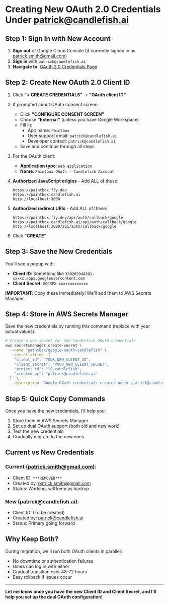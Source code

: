 # Creating New OAuth 2.0 Credentials Under patrick@candlefish.ai

## Step 1: Sign In with New Account

1. **Sign out** of Google Cloud Console (if currently signed in as patrick.smith@gmail.com)
2. **Sign in** with `patrick@candlefish.ai`
3. **Navigate to**: [OAuth 2.0 Credentials Page](https://console.cloud.google.com/apis/credentials?project=l0-candlefish)

## Step 2: Create New OAuth 2.0 Client ID

1. Click **"+ CREATE CREDENTIALS"** → **"OAuth client ID"**

2. If prompted about OAuth consent screen:
   - Click **"CONFIGURE CONSENT SCREEN"**
   - Choose **"External"** (unless you have Google Workspace)
   - Fill in:
     - App name: `Paintbox`
     - User support email: `patrick@candlefish.ai`
     - Developer contact: `patrick@candlefish.ai`
   - Save and continue through all steps

3. For the OAuth client:
   - **Application type**: `Web application`
   - **Name**: `Paintbox OAuth - Candlefish Account`
   
4. **Authorized JavaScript origins** - Add ALL of these:
   ```
   https://paintbox.fly.dev
   https://paintbox.candlefish.ai
   http://localhost:3000
   ```

5. **Authorized redirect URIs** - Add ALL of these:
   ```
   https://paintbox.fly.dev/api/auth/callback/google
   https://paintbox.candlefish.ai/api/auth/callback/google
   http://localhost:3000/api/auth/callback/google
   ```

6. Click **"CREATE"**

## Step 3: Save the New Credentials

You'll see a popup with:
- **Client ID**: Something like `330285944301-xxxxx.apps.googleusercontent.com`
- **Client Secret**: `GOCSPX-xxxxxxxxxxxxx`

**IMPORTANT**: Copy these immediately! We'll add them to AWS Secrets Manager.

## Step 4: Store in AWS Secrets Manager

Save the new credentials by running this command (replace with your actual values):

```bash
# Create a new secret for the Candlefish OAuth credentials
aws secretsmanager create-secret \
  --name "paintbox/google-oauth-candlefish" \
  --secret-string '{
    "client_id": "YOUR_NEW_CLIENT_ID",
    "client_secret": "YOUR_NEW_CLIENT_SECRET",
    "project_id": "l0-candlefish",
    "created_by": "patrick@candlefish.ai"
  }' \
  --description "Google OAuth credentials created under patrick@candlefish.ai"
```

## Step 5: Quick Copy Commands

Once you have the new credentials, I'll help you:
1. Store them in AWS Secrets Manager
2. Set up dual OAuth support (both old and new work)
3. Test the new credentials
4. Gradually migrate to the new ones

## Current vs New Credentials

### Current (patrick.smith@gmail.com):
- Client ID: `***REMOVED***`
- Created by: patrick.smith@gmail.com
- Status: Working, will keep as backup

### New (patrick@candlefish.ai):
- Client ID: (To be created)
- Created by: patrick@candlefish.ai
- Status: Primary going forward

## Why Keep Both?

During migration, we'll run both OAuth clients in parallel:
- No downtime or authentication failures
- Users can log in with either
- Gradual transition over 48-72 hours
- Easy rollback if issues occur

---

**Let me know once you have the new Client ID and Client Secret, and I'll help you set up the dual OAuth configuration!**